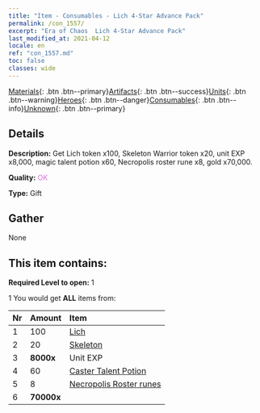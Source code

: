 ```yaml
---
title: "Item - Consumables - Lich 4-Star Advance Pack"
permalink: /con_1557/
excerpt: "Era of Chaos  Lich 4-Star Advance Pack"
last_modified_at: 2021-04-12
locale: en
ref: "con_1557.md"
toc: false
classes: wide
---
```

 [Materials](/){: .btn .btn--primary}[Artifacts](/Artifacts/){: .btn .btn--success}[Units](/Units/){: .btn .btn--warning}[Heroes](/Heroes/){: .btn .btn--danger}[Consumables](/Consumables/){: .btn .btn--info}[Unknown](/Unknown/){: .btn .btn--primary}

## Details
 **Description:** Get Lich token x100, Skeleton Warrior token x20, unit EXP x8,000, magic talent potion x60, Necropolis roster rune x8, gold x70,000.

 **Quality:** <span style="color: #DA70D6">OK</span>

 **Type:** Gift

## Gather

  None

## This item contains:

 **Required Level to open:** 1

 1 You would get **ALL** items  from:

  | Nr | Amount |     Item    |
  |:---|:-------|:------------|
  | 1 | 100 | [Lich](/Items/unt_212/) | 
  | 2 | 20 | [Skeleton](/Items/unt_208/) | 
  | 3 |  **8000x** | Unit EXP |  | 
  | 4 | 60 | [Caster Talent Potion](/Items/con_790/) | 
  | 5 | 8 | [Necropolis Roster runes](/Items/con_755/) | 
  | 6 |  **70000x** | <i class="fas fa-coins"/> |  | 
